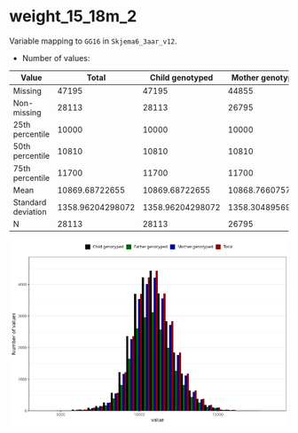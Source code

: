 # weight_15_18m_2
Variable mapping to `GG16` in `Skjema6_3aar_v12`.
- Number of values:

| Value | Total | Child genotyped | Mother genotyped | Father genotyped |
| ----- | ----- | --------------- | ---------------- | ---------------- |
| Missing | 47195 | 47195 | 44855 | 30485 |
| Non-missing | 28113 | 28113 | 26795 | 19599 |
| 25th percentile | 10000 | 10000 | 10000 | 10000 |
| 50th percentile | 10810 | 10810 | 10810 | 10800 |
| 75th percentile | 11700 | 11700 | 11700 | 11700 |
| Mean | 10869.68722655 | 10869.68722655 | 10868.7660757604 | 10873.2329200469 |
| Standard deviation | 1358.96204298072 | 1358.96204298072 | 1358.30489569186 | 1358.41280485301 |
| N | 28113 | 28113 | 26795 | 19599 |



![](weight_15_18m_2_n.png)



